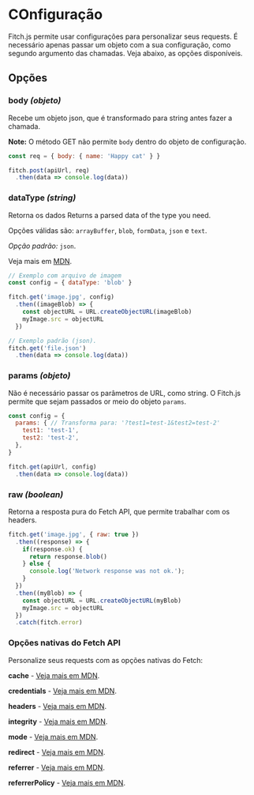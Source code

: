 # COnfiguração

Fitch.js permite usar configurações para personalizar seus requests. É necessário apenas passar um objeto com a sua configuração, como segundo argumento das chamadas. Veja abaixo, as opções disponíveis.

## Opções

### **body** *(objeto)*

Recebe um objeto json, que é transformado para string antes fazer a chamada.

**Note:** O método GET  não permite `body` dentro do objeto de configuração.

```js
const req = { body: { name: 'Happy cat' } }

fitch.post(apiUrl, req)
  .then(data => console.log(data))
```

### **dataType** *(string)*

Retorna os dados Returns a parsed data of the type you need.

Opções válidas são: `arrayBuffer`, `blob`, `formData`, `json` e `text`.

*Opção padrão:* `json`.

Veja mais em [MDN](https://developer.mozilla.org/en-US/docs/Web/API/Body).

```js
// Exemplo com arquivo de imagem
const config = { dataType: 'blob' }

fitch.get('image.jpg', config)
  .then((imageBlob) => {
    const objectURL = URL.createObjectURL(imageBlob)
    myImage.src = objectURL
  })

// Exemplo padrão (json).
fitch.get('file.json')
  .then(data => console.log(data))
```

### **params** *(objeto)*

Não é necessário passar os parâmetros de URL, como string. O Fitch.js permite que sejam passados or meio do objeto `params`.

```js
const config = {
  params: { // Transforma para: '?test1=test-1&test2=test-2'
    test1: 'test-1',
    test2: 'test-2',
  },
}

fitch.get(apiUrl, config)
  .then(data => console.log(data))
```

### **raw** *(boolean)*

Retorna a resposta pura do Fetch API, que permite trabalhar com os headers.

```js
fitch.get('image.jpg', { raw: true })
  .then((response) => {
    if(response.ok) {
      return response.blob()
    } else {
      console.log('Network response was not ok.');
    }
  })
  .then((myBlob) => {
    const objectURL = URL.createObjectURL(myBlob)
    myImage.src = objectURL
  })
  .catch(fitch.error)
```

### Opções nativas do Fetch API

Personalize seus requests com as opções nativas do Fetch:

**cache** - [Veja mais em MDN](https://developer.mozilla.org/en-US/docs/Web/API/Request/cache).

**credentials** - [Veja mais em MDN](https://developer.mozilla.org/en-US/docs/Web/API/GlobalFetch/fetch).

**headers** - [Veja mais em MDN](https://developer.mozilla.org/en-US/docs/Web/API/Request/headers).

**integrity** - [Veja mais em MDN](https://developer.mozilla.org/en-US/docs/Web/API/GlobalFetch/fetch).

**mode** - [Veja mais em MDN](https://developer.mozilla.org/en-US/docs/Web/API/Request/mode).

**redirect** - [Veja mais em MDN](https://developer.mozilla.org/en-US/docs/Web/API/GlobalFetch/fetch).

**referrer** - [Veja mais em MDN](https://developer.mozilla.org/en-US/docs/Web/API/GlobalFetch/fetch).

**referrerPolicy** - [Veja mais em MDN](https://developer.mozilla.org/en-US/docs/Web/API/GlobalFetch/fetch).
